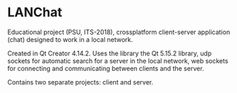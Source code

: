 # LANChat
Educational project (PSU, ITS-2018), crossplatform client-server application (chat) designed to work in a local network.

Created in Qt Creator 4.14.2. Uses the library the Qt 5.15.2 library, udp sockets for automatic search for a server in the local network, web sockets for connecting and communicating between clients and the server.

Contains two separate projects: client and server.
